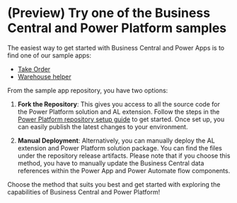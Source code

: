 # (Preview) Try one of the Business Central and Power Platform samples

The easiest way to get started with Business Central and Power Apps is to find one of our sample apps:

- [Take Order](https://github.com/BusinessCentralDemos/TakeOrder)
- [Warehouse helper](https://github.com/BusinessCentralDemos/WarehouseHelper) 

From the sample app repository, you have two options:

1. **Fork the Repository**: This gives you access to all the source code for the Power Platform solution and AL extension. Follow the steps in the  [Power Platform repository setup guide](./SetupPowerPlatform.md) to get started. Once set up, you can easily publish the latest changes to your environment.

2. **Manual Deployment**: Alternatively, you can manually deploy the AL extension and Power Platform solution package. You can find the files under the repository release artifacts. 
  Please note that if you choose this method, you have to manually update the Business Central data references within the Power App and Power Automate flow components.

Choose the method that suits you best and get started with exploring the capabilities of Business Central and Power Platform!
